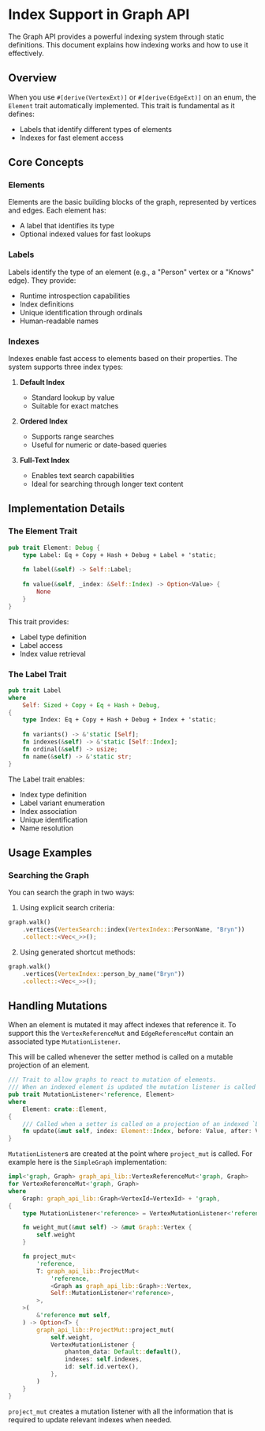 # Index Support in Graph API

The Graph API provides a powerful indexing system through static definitions. This document explains how indexing works and how to use it effectively.

## Overview

When you use `#[derive(VertexExt)]` or `#[derive(EdgeExt)]` on an enum, the `Element` trait automatically implemented. This trait is fundamental as it defines:
- Labels that identify different types of elements
- Indexes for fast element access

## Core Concepts

### Elements

Elements are the basic building blocks of the graph, represented by vertices and edges. Each element has:
- A label that identifies its type
- Optional indexed values for fast lookups

### Labels

Labels identify the type of an element (e.g., a "Person" vertex or a "Knows" edge). They provide:
- Runtime introspection capabilities
- Index definitions
- Unique identification through ordinals
- Human-readable names

### Indexes

Indexes enable fast access to elements based on their properties. The system supports three index types:

1. **Default Index**
    - Standard lookup by value
    - Suitable for exact matches

2. **Ordered Index**
    - Supports range searches
    - Useful for numeric or date-based queries

3. **Full-Text Index**
    - Enables text search capabilities
    - Ideal for searching through longer text content

## Implementation Details

### The Element Trait

```rust
pub trait Element: Debug {
    type Label: Eq + Copy + Hash + Debug + Label + 'static;
    
    fn label(&self) -> Self::Label;
    
    fn value(&self, _index: &Self::Index) -> Option<Value> {
        None
    }
}
```

This trait provides:
- Label type definition
- Label access
- Index value retrieval

### The Label Trait

```rust
pub trait Label
where
    Self: Sized + Copy + Eq + Hash + Debug,
{
    type Index: Eq + Copy + Hash + Debug + Index + 'static;
    
    fn variants() -> &'static [Self];
    fn indexes(&self) -> &'static [Self::Index];
    fn ordinal(&self) -> usize;
    fn name(&self) -> &'static str;
}
```

The Label trait enables:
- Index type definition
- Label variant enumeration
- Index association
- Unique identification
- Name resolution

## Usage Examples

### Searching the Graph

You can search the graph in two ways:

1. Using explicit search criteria:
```rust
graph.walk()
    .vertices(VertexSearch::index(VertexIndex::PersonName, "Bryn"))
    .collect::<Vec<_>>();
```

2. Using generated shortcut methods:
```rust
graph.walk()
    .vertices(VertexIndex::person_by_name("Bryn"))
    .collect::<Vec<_>>();
```

## Handling Mutations

When an element is mutated it may affect indexes that reference it. To support this the `VertexReferenceMut` and
`EdgeReferenceMut`
contain an associated type `MutationListener`.

This will be called whenever the setter method is called on a mutable projection of an element.

```rust
/// Trait to allow graphs to react to mutation of elements.
/// When an indexed element is updated the mutation listener is called with the index and the before and after values.
pub trait MutationListener<'reference, Element>
where
    Element: crate::Element,
{
    /// Called when a setter is called on a projection of an indexed `Element`.
    fn update(&mut self, index: Element::Index, before: Value, after: Value);
}
```

`MutationListener`s are created at the point where `project_mut` is called. For example here is the `SimpleGraph`
implementation:

```rust
impl<'graph, Graph> graph_api_lib::VertexReferenceMut<'graph, Graph>
for VertexReferenceMut<'graph, Graph>
where
    Graph: graph_api_lib::Graph<VertexId=VertexId> + 'graph,
{
    type MutationListener<'reference> = VertexMutationListener<'reference, Graph::Vertex>;

    fn weight_mut(&mut self) -> &mut Graph::Vertex {
        self.weight
    }

    fn project_mut<
        'reference,
        T: graph_api_lib::ProjectMut<
            'reference,
            <Graph as graph_api_lib::Graph>::Vertex,
            Self::MutationListener<'reference>,
        >,
    >(
        &'reference mut self,
    ) -> Option<T> {
        graph_api_lib::ProjectMut::project_mut(
            self.weight,
            VertexMutationListener {
                phantom_data: Default::default(),
                indexes: self.indexes,
                id: self.id.vertex(),
            },
        )
    }
}
```

`project_mut` creates a mutation listener with all the information that is required to update relevant indexes when
needed.


